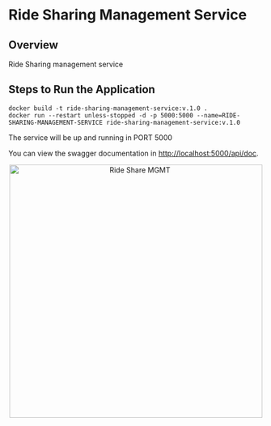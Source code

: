 # Ride Sharing Management Service

## Overview
Ride Sharing management service

## Steps to Run the Application

```
docker build -t ride-sharing-management-service:v.1.0 .
docker run --restart unless-stopped -d -p 5000:5000 --name=RIDE-SHARING-MANAGEMENT-SERVICE ride-sharing-management-service:v.1.0
```

The service will be up and running in PORT 5000

You can view the swagger documentation in <http://localhost:5000/api/doc>.

<p align="center">
  <img src="./swagger-ride-share.png" width="500" title="Ride Share MGMT">
</p>